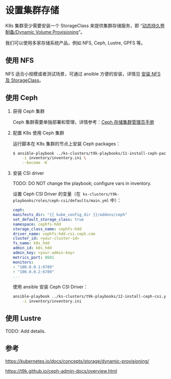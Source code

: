 # 设置集群存储

K8s 集群至少需要安装一个 StorageClass 来提供集群存储服务，即 “<a target="_blank" rel="noopener noreferrer" href="https://kubernetes.io/docs/concepts/storage/dynamic-provisioning/">动态持久卷制备/Dynamic Volume Provisioning</a>”。


我们可以使用多家存储系统产品，例如 NFS, Ceph, Lustre, GPFS 等。

## 使用 NFS

NFS 适合小规模或者测试场景，可通过 ansible 方便的安装，详情见 [安装 NFS 及 StorageClass](./storage-service/nfs.md)。

## 使用 Ceph

1. 获得 Ceph 集群

    Ceph 集群需要单独部署和管理，详情参考：<a target="_blank" rel="noopener noreferrer" href="https://t9k.github.io/ceph-admin-docs/overview.html">Ceph 存储集群管理员手册</a>


1. 配置 K8s 使用 Ceph 集群
   
    运行脚本在 K8s  集群的节点上安装 Ceph packages：

    ```bash
    $ ansible-playbook ../ks-clusters/t9k-playbooks/11-install-ceph-package.yml \
        -i inventory/inventory.ini \
        --become -K
    ```

1. 安装 CSI driver
    
    TODO: DO NOT change the playbook; configure vars in inventory.

    设置 Ceph CSI Driver 的变量（在` ks-clusters/t9k-playbooks/roles/ceph-csi/defaults/main.yml` 中）：

    ```yaml
    ceph:
    manifests_dir: "{{ kube_config_dir }}/addons/ceph"
    set_default_storage_class: true
    namespace: cephfs-hdd
    storage_class_name: cephfs-hdd
    driver_name: cephfs-hdd.csi.ceph.com
    cluster_id: <your-cluster-id>
    fs_name: k8s_hdd
    admin_id: k8s_hdd
    admin_key: <your-admin-key>
    metrics_port: 8681
    monitors:
    - "100.0.0.1:6789"
    - "100.0.0.2:6789"
    ...
    ```

    使用 ansible 安装 Ceph CSI Driver：

    ```bash
    ansible-playbook ../ks-clusters/t9k-playbooks/12-install-ceph-csi.yml \
        -i inventory/inventory.ini
    ```

## 使用 Lustre

TODO: Add details.

## 参考

<https://kubernetes.io/docs/concepts/storage/dynamic-provisioning/>

<https://t9k.github.io/ceph-admin-docs/overview.html>
